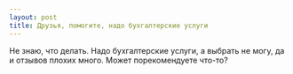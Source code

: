 ```yaml
---
layout: post 
title: Друзья, помогите, надо бухгалтерские услуги 
--- 
```

Не знаю, что делать. Надо бухгалтерские услуги, а выбрать не могу, да и отзывов плохих много. Может порекомендуете что-то?